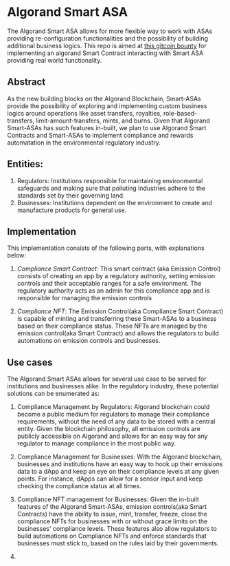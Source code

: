 # Algorand Smart ASA
The Algorand Smart ASA allows for more flexible way to work with ASAs providing re-configuration functionalities and the possibility of building additional business logics.
This repo is aimed at [this gitcoin bounty](https://gitcoin.co/issue/29369) for implementing an algorand Smart Contract interacting with Smart ASA providing real world functionality. 

## Abstract
As the new building blocks on the Algorand Blockchain, Smart-ASAs provide the possibility of exploring and implementing custom business logics around operations like asset transfers, royalties, role-based-transfers, limit-amount-transfers, mints, and burns.
Given that Algorand Smart-ASAs has such features in-built, we plan to use Algorand Smart Contracts and Smart-ASAs to implement compliance and rewards automatation in the environmental regulatory industry.

## Entities:
1. Regulators: Institutions responsible for maintaining environmental safeguards and making sure that polluting industries adhere to the standards set by their governing land. 
2. Businesses: Institutions dependent on the environment to create and manufacture products for general use.  

## Implementation
This implementation consists of the following parts, with explanations below:
1. *Compliance Smart Contract*: This smart contract (aka Emission Control) consists of creating an app by a regulatory authority, setting emission controls and their acceptable ranges for a safe environment. The regulatory authority acts as an admin for this compliance app and is responsible for managing the emission controls

2. *Compliance NFT*: The Emission Control(aka Compliance Smart Contract) is capable of minting and transferring these Smart-ASAs to a business based on their compliance status. These NFTs are managed by the emission control(aka Smart Contract) and allows the regulators to build automations on emission controls and businesses. 

## Use cases
The Algorand Smart ASAs allows for several use case to be served for institutions and businesses alike. In the regulatory industry, these potential solutions can be enumerated as:
1. Compliance Management by Regulators: Algorand blockchain could become a public medium for regulators to manage their compliance requirements, without the need of any data to be stored with a central entity. Given the blockchain philosophy, all emission controls are publicly accessible on Algorand and allows for an easy way for any regulator to manage compliance in the most public way. 

2. Compliance Management for Businesses: With the Algorand blockchain, businesses and institutions have an easy way to hook up their emissions data to a dApp and keep an eye on their compliance levels at any given points. For instance, dApps can allow for a sensor input and keep checking the compliance status at all times. 

3. Compliance NFT management for Businesses: Given the in-built features of the Algorand Smart-ASAs, emission controls(aka Smart Contracts) have the ability to issue, mint, transfer, freeze, close the compliance NFTs for businesses with or without grace limits on the businesses' compliance levels. These features also allow regulators to build automations on Compliance NFTs and enforce standards that businesses must stick to, based on the rules laid by their governments. 

4. 



